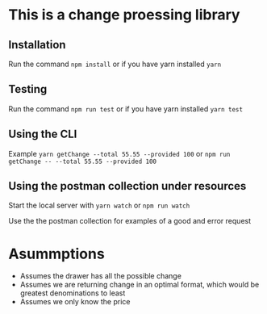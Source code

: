 # This is a change proessing library 

## Installation 

Run the command `npm install` or if you have yarn installed `yarn`

## Testing 

Run the command `npm run test` or if you have yarn installed `yarn test`

## Using the CLI 

Example `yarn getChange --total 55.55 --provided 100` or `npm run getChange -- --total 55.55 --provided 100`

## Using the postman collection under resources

Start the local server with `yarn watch` or `npm run watch`

Use the the postman collection for examples of a good and error request

# Asummptions
* Assumes the drawer has all the possible change
* Assumes we are returning change in an optimal format, which would be greatest denominations to least
* Assumes we only know the price 
